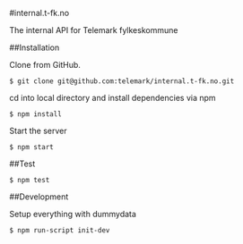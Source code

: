 #internal.t-fk.no

The internal API for Telemark fylkeskommune

##Installation

Clone from GitHub.

```
$ git clone git@github.com:telemark/internal.t-fk.no.git
```

cd into local directory and install dependencies via npm

```
$ npm install
```

Start the server

```
$ npm start
```


##Test

```
$ npm test
```

##Development

Setup everything with dummydata

```
$ npm run-script init-dev
```
